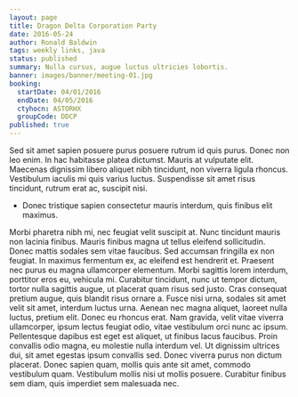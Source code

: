 ```yaml
---
layout: page
title: Dragon Delta Corporation Party
date: 2016-05-24
author: Ronald Baldwin
tags: weekly links, java
status: published
summary: Nulla cursus, augue luctus ultricies lobortis.
banner: images/banner/meeting-01.jpg
booking:
  startDate: 04/01/2016
  endDate: 04/05/2016
  ctyhocn: ASTORHX
  groupCode: DDCP
published: true
---
```

Sed sit amet sapien posuere purus posuere rutrum id quis purus. Donec non leo enim. In hac habitasse platea dictumst. Mauris at vulputate elit. Maecenas dignissim libero aliquet nibh tincidunt, non viverra ligula rhoncus. Vestibulum iaculis mi quis varius luctus. Suspendisse sit amet risus tincidunt, rutrum erat ac, suscipit nisi.

* Donec tristique sapien consectetur mauris interdum, quis finibus elit maximus.

Morbi pharetra nibh mi, nec feugiat velit suscipit at. Nunc tincidunt mauris non lacinia finibus. Mauris finibus magna ut tellus eleifend sollicitudin. Donec mattis sodales sem vitae faucibus. Sed accumsan fringilla ex non feugiat. In maximus fermentum ex, ac eleifend est hendrerit et. Praesent nec purus eu magna ullamcorper elementum. Morbi sagittis lorem interdum, porttitor eros eu, vehicula mi. Curabitur tincidunt, nunc ut tempor dictum, tortor nulla sagittis augue, ut placerat quam risus sed justo. Cras consequat pretium augue, quis blandit risus ornare a. Fusce nisi urna, sodales sit amet velit sit amet, interdum luctus urna. Aenean nec magna aliquet, laoreet nulla luctus, pretium elit.
Donec eu rhoncus erat. Nam gravida, velit vitae viverra ullamcorper, ipsum lectus feugiat odio, vitae vestibulum orci nunc ac ipsum. Pellentesque dapibus est eget est aliquet, ut finibus lacus faucibus. Proin convallis odio magna, eu molestie nulla interdum vel. Ut dignissim ultrices dui, sit amet egestas ipsum convallis sed. Donec viverra purus non dictum placerat. Donec sapien quam, mollis quis ante sit amet, commodo vestibulum quam. Vestibulum mollis nisi ut mollis posuere. Curabitur finibus sem diam, quis imperdiet sem malesuada nec.
